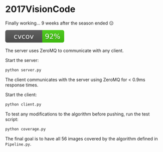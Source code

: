 # 2017VisionCode
Finally working... 9 weeks after the season ended :expressionless:

![CVCov](badge.svg)

The server uses ZeroMQ to communicate with any client.

Start the server:

```bash
python server.py
```

The client communicates with the server using ZeroMQ for < 0.9ms response times.

Start the client:

```bash
python client.py
```

To test any modifications to the algorithm before pushing, run the test script:

```bash
python coverage.py
```

The final goal is to have all 56 images covered by the algorithm defined in `Pipeline.py`.
